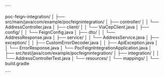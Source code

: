 ´´´´

poc-feign-integration/
│
├── src/main/java/com/example/pocfeignintegration/
│   ├── controller/
│   │   └── AddressController.java
│   ├── client/
│   │   └── ViaCepClient.java
│   ├── config/
│   │   └── FeignConfig.java
│   ├── dto/
│   │   └── AddressResponse.java
│   ├── service/
│   │   └── AddressService.java
│   ├── exception/
│   │   ├── CustomErrorDecoder.java
│   │   ├── ApiException.java
│   │   └── ErrorResponse.java
│   └── PocFeignIntegrationApplication.java
│
├── src/test/java/com/example/pocfeignintegration/
│   ├── integration/
│   │   └── AddressControllerTest.java
│   └── resources/
│       └── mappings/
│
└── build.gradle

´´´´
